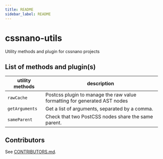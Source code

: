 ```yaml
---
title: README
sidebar_label: README
---
```

# cssnano-utils

Utility methods and plugin for cssnano projects

## List of methods and plugin(s)

| **utility methods** | **description**                                                           |
| ------------------- | ------------------------------------------------------------------------- |
| `rawCache`          | Postcss plugin to manage the raw value formatting for generated AST nodes |
| `getArguments`      | Get a list of arguments, separated by a comma.                            |
| `sameParent`        | Check that two PostCSS nodes share the same parent.                       |

## Contributors

See [CONTRIBUTORS.md](https://github.com/cssnano/cssnano/blob/master/CONTRIBUTORS.md).

